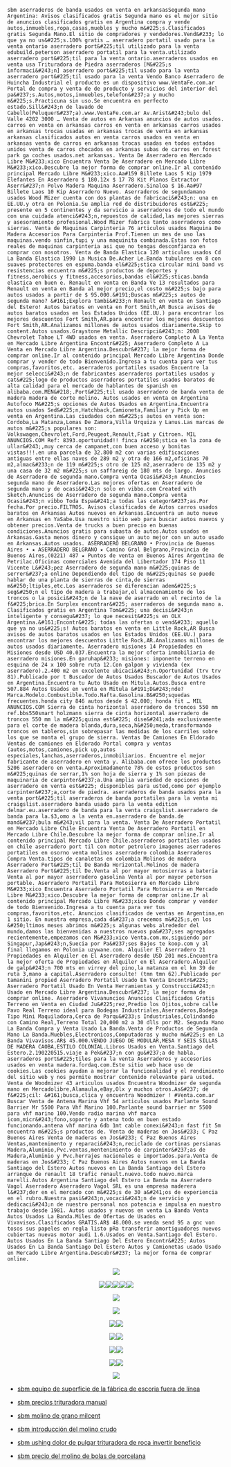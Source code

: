 
```
sbm aserraderos de banda usados ​​en venta en arkansasSegunda mano Argentina: Avisos clasificados gratis Segunda mano es el mejor sitio de anuncios clasificados gratis en Argentina compra y vende autos,inmuebles,ropa,casas,muebles y mucho m&#225;s.Clasificados gratis Segunda Mano.El sitio de compradores y vendedores.Vend&#233; lo que ya no us&#225;s.100% gratis … aserradero portatil usado para la venta ontario aserradero port&#225;til utilizado para la venta edubuild.peterson aserradero portatil para la venta.utilizado aserradero port&#225;til para la venta ontario.aserraderos usados en venta usa Trituradora de Piedra aserraderos [M&#225;s informaci&#243;n] aserradero port&#225;til usado para la venta aserradero port&#225;til usado para la venta Vendo Banco Aserradero de Huincha Industrial el producto es un dispositivo www.VentaFe.com.ar Portal de compra y venta de de producto y servicios del interior del pa&#237;s.Autos,motos,inmuebles,telefon&#237;a y mucho m&#225;s.Practicuna sin uso.Se encuentra en perfecto estado.Sill&#243;n de lavado de Cabello(Peluquer&#237;a).www.VentaFe.com.ar Av.Arist&#243;bulo del Valle 4202 3000 … Venta de autos en Arkansas anuncios de autos usados. carros en venta en arkansas carros en venta en arkansas carros usados en arkansas trocas usadas en arkansas trocas de venta en arkansas arkansas clasificados autos en venta carros usados en venta en arkansas venta de carros en arkansas trocas usadas en todos estados unidos venta de carros chocados en arkansas subas de carros en forest park ga coches usados.net arkansas. Venta De Aserradero en Mercado Libre M&#233;xico Encuentra Venta De Aserradero en Mercado Libre M&#233;xico.Descubre la mejor forma de comprar online.Ir al contenido principal Mercado Libre M&#233;xico.Aa#159 Billete Laos 5 Kip 1979 Elefantes En Aserradero $ 180.12x $ 17 78 Kit Planos Extractor Aserr&#237;n Polvo Madera Maquina Aserradero.Sinaloa $ 16.Aa#97 Billete Laos 10 Kip Aserradero Nuevo. Aserraderos de segundamano usados Wood Mizer cuenta con dos plantas de fabricaci&#243;n: una en EE.UU.y otra en Polonia.Su amplia red de distribuidores est&#225; presente en 5 continentes y da servicio a aserradores de todo el mundo con una cuidada atenci&#243;n,repuestos de calidad,las mejores sierras y asesoramiento profesional.Wood Mizer fabrica tanto aserraderos como sierras. Venta de Maquinas Carpinteria 76 articulos usados Maquina De Madera Accesorios Para Carpinteria Prof.Tienen un mes de uso las maquinas.vendo sinfin,tupi y una maquinita combinada.Estas son fotos reales de maquinas carpinteria asi que no tengas desconfianza en comprar con nosotros. Venta de Banda Elastica 120 articulos usados Cd La Banda Elastica 1990 La Musica De.Acher Le.Banda tubulares en 8 con suaves protectores en espuma.banda el&#225;stica circular mini band vs resistencias encuentra m&#225;s productos de deportes y fitness,aerobics y fitness,accesorios,bandas el&#225;sticas.banda elastica en buen e. Renault en venta en Banda Ve 13 resultados para Renault en venta en Banda al mejor precio,el costo m&#225;s bajo para autos usados a partir de $ 95.000.&#191;Buscas m&#225;s autos de segunda mano? &#161;Explora tambi&#233;n Renault en venta en Santiago del Estero! Autos baratos en venta en Fort Smith,AR Busca avisos de autos baratos usados en los Estados Unidos (EE.UU.) para encontrar los mejores descuentos Fort Smith,AR.para encontrar los mejores descuentos Fort Smith,AR.Analizamos millones de autos usados diariamente.Skip to content.Autos usados.Graystone Metallic Descripci&#243;n: 2008 Chevrolet Tahoe LT 4WD usados en venta. Aserradero Completo A La Venta en Mercado Libre Argentina Encontr&#225; Aserradero Completo A La Venta en Mercado Libre Argentina.Descubr&#237; la mejor forma de comprar online.Ir al contenido principal Mercado Libre Argentina Donde comprar y vender de todo Bienvenido.Ingresa a tu cuenta para ver tus compras,favoritos,etc. aserraderos portatiles usados Encuentre la mejor selecci&#243;n de fabricantes aserraderos portatiles usados y cat&#225;logo de productos aserraderos portatiles usados baratos de alta calidad para el mercado de hablantes de spanish en alibaba.com.MEN&#218;.Port&#225;til usado aserradero de banda venta de madera madera de corte molino. Autos usados en venta en Argentina Autofoco M&#225;s opciones de Autos Usados en Argentina.Encuentra autos usados Sed&#225;n,Hatchback,Camioneta,Familiar y Pick Up en venta en Argentina.Las ciudades con m&#225;s autos en venta son: Cordoba,La Matanza,Lomas De Zamora,Villa Urquiza y Lanus.Las marcas de autos m&#225;s populares son: Volkswagen,Chevrolet,Ford,Peugeot,Renault,Fiat y Citroen. MIL ANUNCIOS.COM Ref: 8393.oportunidad!! finca r&#250;stica en la zona de ullar&#243;,muy cerca de campanet,con buen acceso y bonitas vistas!!!.en una parcela de 32.800 m2 con varias edificaciones antiguas entre ellas naves de 289 m2 y otra de 166 m2,oficinas 70 m2,almac&#233;n de 119 m&#225;s otro de 125 m2,aserradero de 135 m2 y una casa de 32 m2 m&#225;s un saffareig de 180 mts de largo. Anuncios de Aserradero de segunda mano.Compra venta Ocasi&#243;n Anuncios segunda mano de Aserradero.Las mejores ofertas en Aserradero de segunda mano y de ocasi&#243;n solo en vibbo.com Created with Sketch.Anuncios de Aserradero de segunda mano.Compra venta Ocasi&#243;n vibbo Toda Espa&#241;a todas las categor&#237;as.Por fecha.Por precio.FILTROS. Avisos clasificados de Autos carros usados baratos en Arkansas Autos nuevos en Arkansas.Encuentra un auto nuevo en Arkansas en YaSabe.Usa nuestro sitio web para buscar autos nuevos y obtener precios.Venta de trucks a buen precio en buenas condiciones.Anuncios gratis para subasta de autos.Autos usados en Arkansas.Gasta menos dinero y consigue un auto mejor con un auto usado en Arkansas.Autos usados. ASERRADERO BELGRANO • Provincia de Buenos Aires • ★ ASERRADERO BELGRANO ★ Camino Gral Belgrano,Provincia de Buenos Aires,(0221) 487 ★ Puntos de venta en Buenos Aires Argentina de Petrilac.Oficinas comerciales Avenida del Libertador 174 Piso 11 Vicente L&#243;pez Aserradero de segunda mano m&#225;quinas de serrer&#237;a online Dependiendo del tipo de m&#225;quinas se puede hablar de una planta de sierras de cinta,de sierras m&#250;ltiples,etc.Los aserraderos se diferencian adem&#225;s seg&#250;n el tipo de madera a trabajar,el almacenamiento de los troncos o la posici&#243;n de la nave de aserrado en el recinto de la f&#225;brica.En Surplex encontrar&#225; aserraderos de segunda mano a. Clasificados gratis en Argentina Tom&#225; una decisi&#243;n inteligente y consegu&#237; lo que necesit&#225;s en OLX Argentina.&#161;Encontr&#225; todas las ofertas o vend&#233; aquello que ya no us&#225;s! Autos baratos en venta en Little Rock,AR Busca avisos de autos baratos usados en los Estados Unidos (EE.UU.) para encontrar los mejores descuentos Little Rock,AR.Analizamos millones de autos usados diariamente. Aserradero misiones 14 Propiedades en Misiones desde USD 40.037.Encuentra la mejor oferta inmobiliaria de aserradero misiones.En garuhap&#233; misiones: imponente terreno en esquina de 24 x 100 sobre ruta 12.Con galpon y vivienda (ex aserradero).2.400 m2 en excelente ubicaci&#243;n.Oportunidad (trv trv 81).Publicado por t Buscador de Autos Usados Buscador de Autos Usados en Argentina.Encuentra tu Auto Usado en Mitula.Autos.Busca entre 507.884 Autos Usados en venta en Mitula &#191;D&#243;nde? Marca.Modelo.Combustible.Todo.Nafta.Gasolina.B&#250;squedas frecuentes.honda city 846 autos desde $ 42.000; honda fit … MIL ANUNCIOS.COM Sierra de cinta horizontal aserradero de troncos 550 mm ref.bbs550smart holzmann sierra de cinta horizontal aserradero de troncos 550 mm la m&#225;quina est&#225; dise&#241;ada exclusivamente para el corte de madera blanda,dura,seca,h&#250;meda,transformando troncos en tableros,sin sobrepasar las medidas de los carriles sobre los que se monta el grupo de sierra. Ventas De Camiones En Eldorado Ventas de camiones en Eldorado Portal compra y ventas (autos,motos,camiones,pick up,autos especiales,lanchas,aserraderos,inmobiliarios. Encuentre el mejor fabricante de aserradero en venta y. Alibaba.com ofrece los productos 5206 aserradero en venta.Aproximadamente 78% de estos productos son m&#225;quinas de serrar,1% son hoja de sierra y 1% son piezas de maquinaria de carpinter&#237;a.Una amplia variedad de opciones de aserradero en venta est&#225; disponibles para usted,como por ejemplo carpinter&#237;a,corte de piedra. aserraderos de banda usados para la venta port&#225;til aserraderos de banda portatiles para la venta mi craigslist.aserradero banda usado para la venta edition delmar.eu.aserradero de banda para la venta craigslist.aserradero de banda para la.$3,omo a la venta en.aserradero de banda.de mand&#237;bula m&#243;vil para la venta. Venta De Aserradero Portatil en Mercado Libre Chile Encuentra Venta De Aserradero Portatil en Mercado Libre Chile.Descubre la mejor forma de comprar online.Ir al contenido principal Mercado Libre Chile.aserraderos portatiles usados en chile aserradero port til con motor petrolero imagenes aserraderos portatiles en osorno venta molinos aserradero colombia Aserraderos Compra Venta.tipos de canaletas en colombia Molinos de madera Aserradero Port&#225;til De Banda Horizontal.Molinos de madera Aserradero Port&#225;til De.Venta al por mayor motosierras a bateria Venta al por mayor aserradero gasolina Venta al por mayor peterson portable. Aserradero Portatil Para Motosierra en Mercado Libre M&#233;xico Encuentra Aserradero Portatil Para Motosierra en Mercado Libre M&#233;xico.Descubre la mejor forma de comprar online.Ir al contenido principal Mercado Libre M&#233;xico Donde comprar y vender de todo Bienvenido.Ingresa a tu cuenta para ver tus compras,favoritos,etc. Anuncios clasificados de ventas en Argentina,en 1 sitio. En nuestra empresa,cada d&#237;a crecemos m&#225;s,en los &#250;ltimos meses abrimos m&#225;s algunas webs alrededor del mundo,damos las bienvenidas a nuestros nuevos pa&#237;ses agregados recientemente,empezamos con M&#233;xico Venta.com.mx,siguiendo por Singapur,Jap&#243;n,Suecia por Pa&#237;ses Bajos te koop.com y al final llegamos en Polonia uzywane.com. Alquiler El Aserradero 21 Propiedades en Alquiler en El Aserradero desde USD 201 mes.Encuentra la mejor oferta de Propiedades en Alquiler en El Aserradero.Alquiler de galp&#243;n 700 mts en virrey del pino,la matanza en el km 39 de ruta 3,mano a capital.Aserradero consulte! (tmn tmn 62).Publicado por tamanini propied Aserradero Portatil Usado En Venta Encontr&#225; Aserradero Portatil Usado En Venta Herramientas y Construcci&#243;n Usado en Mercado Libre Argentina.Descubr&#237; la mejor forma de comprar online. Aserradero Vivanuncios Anuncios Clasificados Gratis Terreno en Venta en Ciudad Ju&#225;rez,Predio los Ojitos,sobre calle Pavo Real Terreno ideal para Bodegas Industriales,Aserraderos,Bodega Tipo Mini Maquiladora,Cerca de Parqu&#233;s Industriales,Colindando con Camino Real,Terreno Total 20,000 m2 a 30 dlls por M2. Segunda Mano La Banda Compra y Venta Usado La Banda.Venta de Productos de Segunda Mano La Banda.Muebles,Electronicos,Computadoras y mucho m&#225;s en La Banda Vivavisos.AR$ 45.000.VENDO JUEGO DE MODULAR,MESA Y SEIS SILLAS DE MADERA CAOBA,ESTILO COLONIAL.Libros Usados en Venta.Santiago del Estero.2.190220515.viaje a Pek&#237;n con gu&#237;a de habla. aserraderos port&#225;tiles para la venta Aserraderos y accesorios usados en venta madera.fordaq.com.Este sitio web hace uso de cookies.Las cookies ayudan a mejorar la funcionalidad y el rendimiento del sitio web y nos permite mostrar contenido relevante para usted. Venta de Woodmizer 43 articulos usados Encuentra Woodmizer de segunda mano en Mercadolibre,Alamaula,eBay,Olx y muchos otros.As&#237; de f&#225;cil: &#161;busca,clica y encuentra Woodmizer ! #Venta.com.ar Buscar Venta de Antena Marina Vhf 54 articulos usados Parlante Sound Barrier Mr 5500 Para Vhf Marino 100.Parlante sound barrier mr 5500 para vhf marino 100.Vendo radio marina vhf marca icom,micr&#243;fono,soporte y antena todo en buen estado funcionando.antena vhf marina 6db 1mt cable conexi&#243;n fast fit 5m encuentra m&#225;s productos de. Venta de maderas en Jos&#233; C Paz Buenos Aires Venta de maderas en Jos&#233; C Paz Buenos Aires Ventas,mantenimento y reparaci&#243;n,reciclado de cortinas persianas Madera,Aluminio,Pvc.ventas,mentenimiento de carpinter&#237;as de Madera,Aluminio y Pvc.herrajes nacionales e importados.para.Venta de maderas en Jos&#233; C Paz Buenos Aires Autos nuevos en La Banda Santiago del Estero Autos nuevos en La Banda Santiago del Estero arranque de renault 18 trafic renault.nuevo.todo nuevo.marca marelli.Autos Argentina Santiago del Estero La Banda ma Aserradero Vagol Aserradero Aserradero Vagol SRL es una empresa maderera l&#237;der en el mercado con m&#225;s de 30 a&#241;os de experiencia en el rubro.Nuestra pasi&#243;n,vocaci&#243;n de servicio y dedicaci&#243;n de nuestro personal nos potencia e impulsa en nuestro trabajo desde 1981. Autos usados y nuevos en venta La Banda Venta Autos Usados La Banda.Miles de Ofertas de Usados en Vivavisos.Clasificados GRATIS.AR$ 48.000.se venda send 95 a gnc von tosos sus papeles en regla listo pRa transferir amortiguadores nuevos cubiertas nuevas motor audi 1.6.Usados en Venta.Santiago del Estero. Autos Usados En La Banda Santiago Del Estero Encontr&#225; Autos Usados En La Banda Santiago Del Estero Autos y Camionetas usado Usado en Mercado Libre Argentina.Descubr&#237; la mejor forma de comprar online. 
```

<div align="center">

<a href="https://es-crusher.shibang-china.com/github&k=sbm+aserraderos+de+banda+usados+%E2%80%8B%E2%80%8Ben+venta+en+arkansas"><img src="https://static.shibang-china.com/es/crusher/logo.jpg"></a>

<a href="https://es-crusher.shibang-china.com/github&k=sbm+aserraderos+de+banda+usados+%E2%80%8B%E2%80%8Ben+venta+en+arkansas"><img src="https://static.shibang-china.com/es/crusher/index.jpg"></a><a href="https://es-crusher.shibang-china.com/material.htmlgithub&k=sbm+aserraderos+de+banda+usados+%E2%80%8B%E2%80%8Ben+venta+en+arkansas"><img src="https://static.shibang-china.com/es/crusher/material.jpg"></a><a href="https://es-crusher.shibang-china.com/application.htmlgithub&k=sbm+aserraderos+de+banda+usados+%E2%80%8B%E2%80%8Ben+venta+en+arkansas"><img src="https://static.shibang-china.com/es/crusher/application.jpg"></a><a href="https://es-crusher.shibang-china.com/aboutus.htmlgithub&k=sbm+aserraderos+de+banda+usados+%E2%80%8B%E2%80%8Ben+venta+en+arkansas"><img src="https://static.shibang-china.com/es/crusher/aboutus.jpg"></a><a href="https://es-crusher.shibang-china.com/contact.htmlgithub&k=sbm+aserraderos+de+banda+usados+%E2%80%8B%E2%80%8Ben+venta+en+arkansas"><img src="https://static.shibang-china.com/es/crusher/contact.jpg"></a>

<a href="https://es-crusher.shibang-china.com/github&k=sbm+aserraderos+de+banda+usados+%E2%80%8B%E2%80%8Ben+venta+en+arkansas"><img src="https://static.shibang-china.com/es/crusher/banner.jpg"></a>

<a href="https://swt.shibang-china.com/github&k=sbm+aserraderos+de+banda+usados+%E2%80%8B%E2%80%8Ben+venta+en+arkansas"><img src="https://static.shibang-china.com/es/crusher/text.jpg"></a>

<a href="https://swt.shibang-china.com/github&k=sbm+aserraderos+de+banda+usados+%E2%80%8B%E2%80%8Ben+venta+en+arkansas"><img src="https://static.shibang-china.com/es/crusher/chat.jpg"></a><a href="https://es-crusher.shibang-china.com/contact.htmlgithub&k=sbm+aserraderos+de+banda+usados+%E2%80%8B%E2%80%8Ben+venta+en+arkansas"><img src="https://static.shibang-china.com/es/crusher/message.jpg"></a>

<a href="https://es-crusher.shibang-china.com/products/pe.htmlgithub&k=sbm+aserraderos+de+banda+usados+%E2%80%8B%E2%80%8Ben+venta+en+arkansas"><img src="https://static.shibang-china.com/es/crusher/pe.jpg"></a><a href="https://es-crusher.shibang-china.com/products/pf.htmlgithub&k=sbm+aserraderos+de+banda+usados+%E2%80%8B%E2%80%8Ben+venta+en+arkansas"><img src="https://static.shibang-china.com/es/crusher/pf.jpg"></a>

<a href="https://es-crusher.shibang-china.com/products/hpt.htmlgithub&k=sbm+aserraderos+de+banda+usados+%E2%80%8B%E2%80%8Ben+venta+en+arkansas"><img src="https://static.shibang-china.com/es/crusher/hpt.jpg"></a><a href="https://es-crusher.shibang-china.com/products/vsi.htmlgithub&k=sbm+aserraderos+de+banda+usados+%E2%80%8B%E2%80%8Ben+venta+en+arkansas"><img src="https://static.shibang-china.com/es/crusher/vsi.jpg"></a>

<a href="https://es-crusher.shibang-china.com/products/klv.htmlgithub&k=sbm+aserraderos+de+banda+usados+%E2%80%8B%E2%80%8Ben+venta+en+arkansas"><img src="https://static.shibang-china.com/es/crusher/klv.jpg"></a><a href="https://es-crusher.shibang-china.com/products/portable.htmlgithub&k=sbm+aserraderos+de+banda+usados+%E2%80%8B%E2%80%8Ben+venta+en+arkansas"><img src="https://static.shibang-china.com/es/crusher/portable.jpg"></a>

<a href="https://swt.shibang-china.com/github&k=sbm+aserraderos+de+banda+usados+%E2%80%8B%E2%80%8Ben+venta+en+arkansas"><img src="https://static.shibang-china.com/es/crusher/case.jpg"></a>

</div>


* [sbm equipo de superficie de la fábrica de escoria fuera de línea](sbm%20equipo%20de%20superficie%20de%20la%20f%C3%A1brica%20de%20escoria%20fuera%20de%20l%C3%ADnea.md)

* [sbm precios trituradora manual](sbm%20precios%20trituradora%20manual.md)

* [sbm molino de grano milcent](sbm%20molino%20de%20grano%20milcent.md)

* [sbm introducción del molino crudo](sbm%20introducci%C3%B3n%20del%20molino%20crudo.md)

* [sbm ushing dolor de pulgar trituradora de roca invertir beneficio](sbm%20ushing%20dolor%20de%20pulgar%20trituradora%20de%20roca%20invertir%20beneficio.md)

* [sbm precio del molino de bolas de porcelana](sbm%20precio%20del%20molino%20de%20bolas%20de%20porcelana.md)